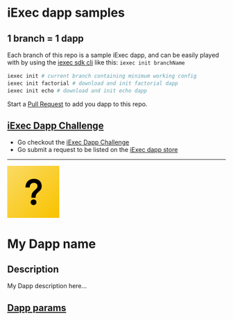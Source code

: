 # iExec dapp samples
## 1 branch = 1 dapp

Each branch of this repo is a sample iExec dapp, and can be easily played with by using the [iexec sdk cli](https://github.com/iExecBlockchainComputing/iexec-sdk) like this:
```iexec init branchName```


```bash
iexec init # current branch containing minimum working config
iexec init factorial # download and init factorial dapp
iexec init echo # download and init echo dapp
```

Start a [Pull Request](https://github.com/iExecBlockchainComputing/iexec-dapp-samples/pulls) to add you dapp to this repo.

## [iExec Dapp Challenge](https://medium.com/iex-ec/the-iexec-%C3%B0app-challenge-150k-of-grants-to-win-abf6798b31ee)

 * Go checkout the [iExec Dapp Challenge](https://medium.com/iex-ec/the-iexec-%C3%B0app-challenge-150k-of-grants-to-win-abf6798b31ee)
 * Go submit a request to be listed on the [iExec dapp store](https://dapps.iex.ec/)

---
![dapp logo](./logo.png)
# My Dapp name
## Description
My Dapp description here...
## [Dapp params](./iexec.js)

